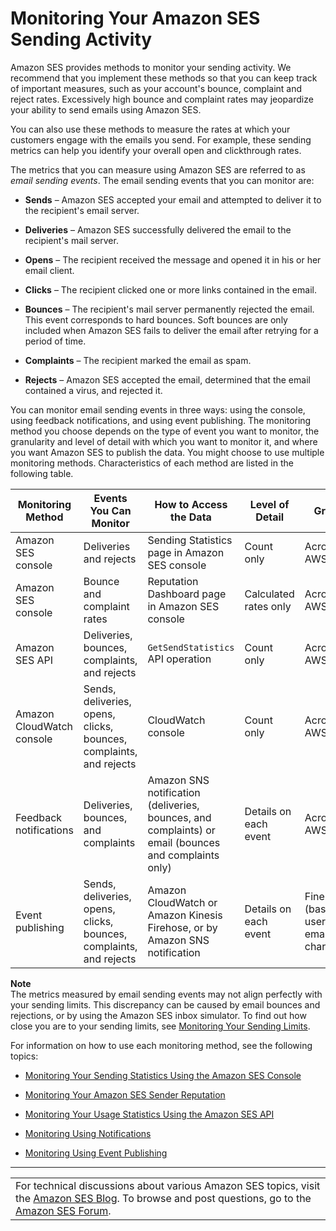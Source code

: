 # Monitoring Your Amazon SES Sending Activity<a name="monitor-sending-activity"></a>

Amazon SES provides methods to monitor your sending activity\. We recommend that you implement these methods so that you can keep track of important measures, such as your account's bounce, complaint and reject rates\. Excessively high bounce and complaint rates may jeopardize your ability to send emails using Amazon SES\. 

You can also use these methods to measure the rates at which your customers engage with the emails you send\. For example, these sending metrics can help you identify your overall open and clickthrough rates\.

The metrics that you can measure using Amazon SES are referred to as *email sending events*\. The email sending events that you can monitor are:

+ **Sends** – Amazon SES accepted your email and attempted to deliver it to the recipient's email server\.

+ **Deliveries** – Amazon SES successfully delivered the email to the recipient's mail server\.

+ **Opens** – The recipient received the message and opened it in his or her email client\.

+ **Clicks** – The recipient clicked one or more links contained in the email\.

+ **Bounces** – The recipient's mail server permanently rejected the email\. This event corresponds to hard bounces\. Soft bounces are only included when Amazon SES fails to deliver the email after retrying for a period of time\.

+ **Complaints** – The recipient marked the email as spam\.

+ **Rejects** – Amazon SES accepted the email, determined that the email contained a virus, and rejected it\.

You can monitor email sending events in three ways: using the console, using feedback notifications, and using event publishing\. The monitoring method you choose depends on the type of event you want to monitor, the granularity and level of detail with which you want to monitor it, and where you want Amazon SES to publish the data\. You might choose to use multiple monitoring methods\. Characteristics of each method are listed in the following table\.


| Monitoring Method | Events You Can Monitor | How to Access the Data | Level of Detail | Granularity | 
| --- | --- | --- | --- | --- | 
|  Amazon SES console  |  Deliveries and rejects  |  Sending Statistics page in Amazon SES console  |  Count only  |  Across entire AWS account  | 
|  Amazon SES console  |  Bounce and complaint rates  |  Reputation Dashboard page in Amazon SES console  |  Calculated rates only  |  Across entire AWS account  | 
|  Amazon SES API  |  Deliveries, bounces, complaints, and rejects  |  `GetSendStatistics` API operation  |  Count only  |  Across entire AWS account  | 
|  Amazon CloudWatch console  |  Sends, deliveries, opens, clicks, bounces, complaints, and rejects  |  CloudWatch console  |  Count only  |  Across entire AWS account  | 
|  Feedback notifications  |  Deliveries, bounces, and complaints  |  Amazon SNS notification \(deliveries, bounces, and complaints\) or email \(bounces and complaints only\)  |  Details on each event  |  Across entire AWS account  | 
|  Event publishing  |  Sends, deliveries, opens, clicks, bounces, complaints, and rejects  |  Amazon CloudWatch or Amazon Kinesis Firehose, or by Amazon SNS notification  |  Details on each event  |  Fine\-grained \(based on user\-definable email characteristics\)  | 

**Note**  
The metrics measured by email sending events may not align perfectly with your sending limits\. This discrepancy can be caused by email bounces and rejections, or by using the Amazon SES inbox simulator\. To find out how close you are to your sending limits, see [Monitoring Your Sending Limits](monitor-sending-limits.md)\.

For information on how to use each monitoring method, see the following topics:

+ [Monitoring Your Sending Statistics Using the Amazon SES Console](monitor-using-console.md)

+ [Monitoring Your Amazon SES Sender Reputation](monitor-sender-reputation.md)

+ [Monitoring Your Usage Statistics Using the Amazon SES API](monitor-usage-statistics-api.md)

+ [Monitoring Using Notifications](monitor-sending-using-notifications.md)

+ [Monitoring Using Event Publishing](monitor-using-event-publishing.md)


****  

|  | 
| --- |
| For technical discussions about various Amazon SES topics, visit the [Amazon SES Blog](https://aws.amazon.com//blogs/ses/)\. To browse and post questions, go to the [Amazon SES Forum](https://forums.aws.amazon.com/forum.jspa?forumID=90)\. | 